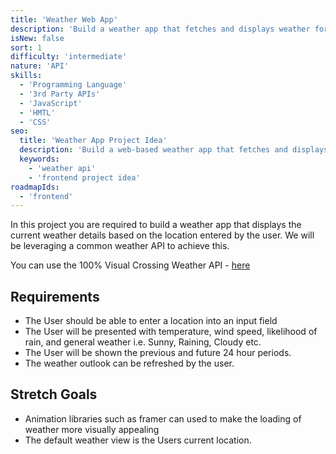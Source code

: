 ```yaml
---
title: 'Weather Web App'
description: 'Build a weather app that fetches and displays weather for a given location.'
isNew: false
sort: 1
difficulty: 'intermediate'
nature: 'API'
skills:
  - 'Programming Language'
  - '3rd Party APIs'
  - 'JavaScript'
  - 'HMTL'
  - 'CSS'
seo:
  title: 'Weather App Project Idea'
  description: 'Build a web-based weather app that fetches and displays weather data.'
  keywords:
    - 'weather api'
    - 'frontend project idea'
roadmapIds:
  - 'frontend'
---
```


In this project you are required to build a weather app that displays the current weather details based on the location entered by the user. We will be leveraging a common weather API to achieve this.

You can use the 100% Visual Crossing Weather API - [here](https://www.visualcrossing.com/weather-api)

## Requirements

- The User should be able to enter a location into an input field
- The User will be presented with temperature, wind speed, likelihood of rain, and general weather i.e. Sunny, Raining, Cloudy etc.
- The User will be shown the previous and future 24 hour periods.
- The weather outlook can be refreshed by the user.

## Stretch Goals

- Animation libraries such as framer can used to make the loading of weather more visually appealing
- The default weather view is the Users current location.